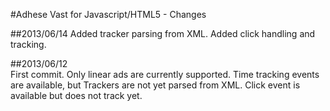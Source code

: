 #Adhese Vast for Javascript/HTML5 - Changes

##2013/06/14
Added tracker parsing from XML. Added click handling and tracking.

##2013/06/12	
First commit. Only linear ads are currently supported. Time tracking events are available, but Trackers are not yet parsed from XML.
Click event is available but does not track yet. 